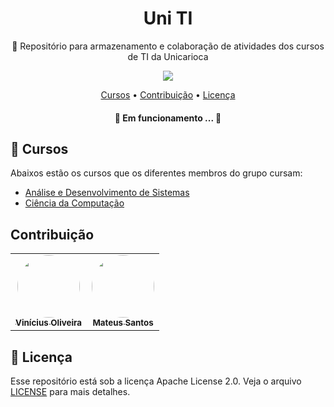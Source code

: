  <h1 align="center">Uni TI</h1>
 <p align="center">💾 Repositório para armazenamento e colaboração de atividades dos cursos de TI da Unicarioca</p>
 
 <p align="center">
  <img src="https://img.shields.io/github/license/viniciusoliveiras/uni-TI" />
 </p>
 
 <p align="center">
  <a href="#-cursos">Cursos</a> •
  <a href="#contribuição">Contribuição</a> • 
  <a href="#-licença">Licença</a>
</p>

<h4 align="center"> 
	🚧  Em funcionamento ...  🚧
</h4>

## 📜 Cursos
Abaixos estão os cursos que os diferentes membros do grupo cursam:

- [Análise e Desenvolvimento de Sistemas](https://www.unicarioca.edu.br/cursos/graduacao/analise-e-desenvolvimento-de-sistemas)
- [Ciência da Computação](https://www.unicarioca.edu.br/cursos/graduacao/ciencia-da-computacao)

## Contribuição
<table>
  <tr>
    <td align="center"><a href="https://github.com/viniciusoliveiras"><img style="border-radius: 50%;" src="https://avatars.githubusercontent.com/u/64497059?v=4" width="100px;" alt=""/><br /><sub><b>Vinícius Oliveira</b></sub></a><br /></td>
    <td align="center"><a href="https://github.com/mateus-azevedo"><img style="border-radius: 50%;" src="https://avatars.githubusercontent.com/u/62727807?v=4" width="100px;" alt=""/><br /><sub><b>Mateus Santos</b></sub></a><br /></td>
 </tr>
</table>

## 📄 Licença
Esse repositório está sob a licença Apache License 2.0. Veja o arquivo [LICENSE](LICENSE) para mais detalhes.
